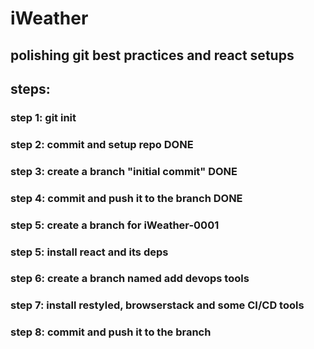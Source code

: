 # iWeather
## polishing git best practices and react setups
## steps:
### step 1: git init
### step 2: commit and setup repo DONE
### step 3: create a branch "initial commit" DONE
### step 4: commit and push it to the branch  DONE
### step 5: create a branch for iWeather-0001
### step 5: install react and its deps
### step 6: create a branch named add devops tools
### step 7: install restyled, browserstack and some CI/CD tools
### step 8: commit and push it to the branch